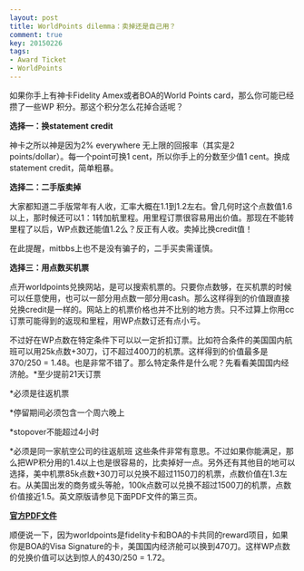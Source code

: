 ```yaml
---
layout: post
title: WorldPoints dilemma：卖掉还是自己用？
comment: true
key: 20150226
tags:
- Award Ticket
- WorldPoints
---
```


如果你手上有神卡Fidelity Amex或者BOA的World Points card，那么你可能已经攒了一些WP 积分。那这个积分怎么花掉合适呢？


**选择一：换statement credit**

神卡之所以神是因为2% everywhere 无上限的回报率（其实是2 points/dollar）。每一个point可换1 cent，所以你手上的分数至少值1 cent。换成statement credit，简单粗暴。


**选择二：二手版卖掉**


大家都知道二手版常年有人收，汇率大概在1.1到1.2左右。曾几何时这个点数值1.6以上，那时候还可以1：1转加航里程。用里程订票很容易用出价值。那现在不能转里程了以后，WP点数还能值1.2么？反正有人收。卖掉比换credit值！

在此提醒，mitbbs上也不是没有骗子的，二手买卖需谨慎。


**选择三：用点数买机票**

点开worldpoints兑换网站，是可以搜索机票的。只要你点数够，在买机票的时候可以任意使用，也可以一部分用点数一部分用cash。那么这样得到的价值跟直接兑换credit是一样的。网站上的机票价格也并不比别的地方贵。只不过算上你用cc订票可能得到的返现和里程，用WP点数订还有点小亏。

不过好在WP点数在特定条件下可以以一定折扣订票。比如符合条件的美国国内航班可以用25k点数+30刀，订不超过400刀的机票。这样得到的价值最多是370/250 = 1.48。也是非常不错了。那么特定条件是什么呢？先看看美国国内经济舱。*至少提前21天订票

	
*必须是往返机票

	
*停留期间必须包含一个周六晚上

	
*stopover不能超过4小时

	
*必须是同一家航空公司的往返航班
这些条件非常有意思。不过如果你能满足，那么把WP积分用的1.4以上也是很容易的，比卖掉好一点。另外还有其他目的地可以选择，美中机票85k点数+30刀可以兑换不超过1150刀的机票，点数价值在1.3左右。从美国出发的商务或头等舱，100k点数可以兑换不超过1500刀的机票，点数价值接近1.5。英文原版请参见下面PDF文件的第三页。


**[官方PDF文件](https://www.managerewardsonline.bankofamerica.com/cms/published/root/rps/pdf/BACWPEng044461Nov2014.pdf)**


顺便说一下，因为worldpoints是fidelity卡和BOA的卡共同的reward项目，如果你是BOA的Visa Signature的卡，美国国内经济舱可以换到470刀。这样WP点数的兑换价值可以达到惊人的430/250 = 1.72。